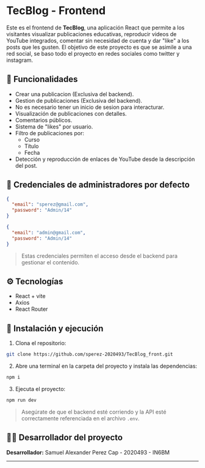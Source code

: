 # TecBlog - Frontend

Este es el frontend de **TecBlog**, una aplicación React que permite a los visitantes visualizar publicaciones educativas, reproducir videos de YouTube integrados, comentar sin necesidad de cuenta y dar "like" a los posts que les gusten.
El objetivo de este proyecto es que se asimile a una red social, se baso todo el proyecto en redes sociales como twitter y instagram.

## 🧭 Funcionalidades
- Crear una publicacion (Exclusiva del backend).
- Gestion de publicaciones (Exclusiva del backend).
- No es necesario tener un inicio de sesion para interacturar.
- Visualización de publicaciones con detalles.
- Comentarios públicos.
- Sistema de "likes" por usuario.
- Filtro de publicaciones por:
  - Curso
  - Título
  - Fecha
- Detección y reproducción de enlaces de YouTube desde la descripción del post.

## 👤 Credenciales de administradores por defecto

```json
{
  "email": "sperez@gmail.com",
  "password": "Admin/14"
}
```

```json
{
  "email": "admin@gmail.com",
  "password": "Admin/14"
}
```

> Estas credenciales permiten el acceso desde el backend para gestionar el contenido.

## ⚙️ Tecnologías

- React + vite
- Axios
- React Router

## 🔧 Instalación y ejecución

1. Clona el repositorio:

```bash
git clone https://github.com/sperez-2020493/TecBlog_front.git
```

2. Abre una terminal en la carpeta del proyecto y instala las dependencias:

```bash
npm i
```

3. Ejecuta el proyecto:

```bash
npm run dev
```

> Asegúrate de que el backend esté corriendo y la API esté correctamente referenciada en el archivo `.env`.

## 🧑🏽 Desarrollador del proyecto

**Desarrollador:** Samuel Alexander Perez Cap - 2020493 - IN6BM

---
